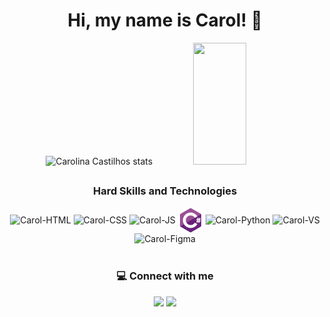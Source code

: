 <h1 align="center"> Hi, my name is Carol! 👋 </h1>


 <div align="center">  
  <img width="49%" height="195px" src="https://github-readme-stats.vercel.app/api?username=carolinacastilhos&show_icons=true&count_private=true&hide_border=true&title_color=ff91a4&icon_color=ff91a4&text_color=c9d1d9&bg_color=0d1117" alt="Carolina Castilhos stats" /> 
  <img width="41%" height="195px" src="https://github-readme-stats.vercel.app/api/top-langs/?username=carolinacastilhos&layout=compact&hide_border=true&title_color=ff91a4&text_color=ff91a4&bg_color=0d1117" />
</div>

##
  
 
<div align="center"> 
<h3> Hard Skills and Technologies </h3>
<div style="display: inline_block">
  <img align="center" alt="Carol-HTML" height="35" width="40" src="https://cdn.jsdelivr.net/gh/devicons/devicon/icons/html5/html5-original.svg">
  <img align="center" alt="Carol-CSS" height="35" width="40" src="https://cdn.jsdelivr.net/gh/devicons/devicon/icons/css3/css3-original.svg">
  <img align="center" alt="Carol-JS" height="35" width="40" src="https://cdn.jsdelivr.net/gh/devicons/devicon/icons/javascript/javascript-original.svg">
  <img align="center" alt="Carol-Csharp" height="40" width="40" src="https://raw.githubusercontent.com/devicons/devicon/master/icons/csharp/csharp-original.svg">
  <img align="center" alt="Carol-Python" height="40" width="40" src="https://cdn.jsdelivr.net/gh/devicons/devicon/icons/python/python-original.svg">       
  <img align="center" alt="Carol-VS" height="35" width="40" src="https://cdn.jsdelivr.net/gh/devicons/devicon/icons/visualstudio/visualstudio-plain.svg">
  <img align="center" alt="Carol-Figma" height="35" width="40" src="https://cdn.jsdelivr.net/gh/devicons/devicon/icons/figma/figma-original.svg">
 </div>
 </div>
 <br>
<div align="center"> 
<h3> 💻 Connect with me </h3>
<div> 
       <a href="https://www.linkedin.com/in/carolina-castilhos-da-silva-61b3701b9/" target="_blank"><img src="https://img.shields.io/badge/LinkedIn-0077B5?style=for-the-badge&logo=linkedin&logoColor=white" target="_blank"></a> 
      <a href="https://twitter.com/carotilhos" target="_blank"><img src="https://img.shields.io/badge/Twitter-1DA1F2?style=for-the-badge&logo=twitter&logoColor=white" target="_blank"></a> 
</div>
</div>
